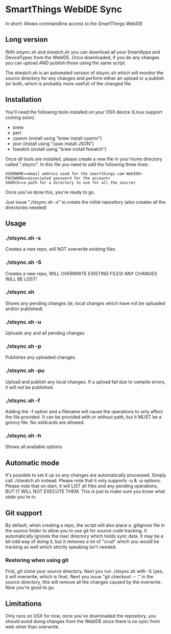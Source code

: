 # SmartThings WebIDE Sync
In short:
Allows commandline access to the SmartThings WebIDE

## Long version
With stsync.sh and stwatch.sh you can download all your SmartApps and
DeviceTypes from the WebIDE. Once downloaded, if you do any changes
you can upload AND publish those using the same script.

The stwatch.sh is an automated version of stsync.sh which will monitor
the source directory for any changes and perform either an upload or
a publish (or both, which is probably more useful) of the changed file.

## Installation

You'll need the following tools installed on your OSX device (Linux
support coming soon).

- brew
- perl
- cpanm (install using "brew install cpanm")
- json (install using "cpan install JSON")
- fswatch (install using "brew install fswatch")

Once all tools are installed, please create a new file in your home
directory called ".stsync". In this file you need to add the following
three lines:

```
USERNAME=<email address used for the smartthings.com WebIDE>
PASSWORD=<associated password for the account>
SOURCE=<a path for a directory to use for all the source>
```

Once you've done this, you're ready to go. 

Just issue "./stsync.sh -s" to create the initial repository
(also creates all the directories needed)

## Usage

### ./stsync.sh -s
Creates a new repo, will NOT overwrite existing files

### ./stsync.sh -S
Creates a new repo, WILL OVERWRITE EXISTING FILES! ANY CHANGES WILL BE LOST!

### ./stsync.sh
Shows any pending changes (ie, local changes which have not be uploaded and/or published)

### ./stsync.sh -u
Uploads any and all pending changes

### ./stsync.sh -p
Publishes any uploaded changes

### ./stsync.sh -pu
Upload and publish any local changes. If a upload fail due to compile errors, it will not be published.

### ./stsync.sh -f
Adding the -f option and a filename will cause the operations to only affect the file provided. It can be provided with or without path, but it MUST be a groovy file. No wildcards are allowed.

### ./stsync.sh -h
Shows all available options

## Automatic mode
It's possible to set it up so any changes are automatically processed. Simply call ./stwatch.sh instead. Please note that it only supports -u & -p options. Please note that on start, it will LIST all files and any pending operations, BUT IT WILL NOT EXECUTE THEM. This is just to make sure you know what state you're in.

## Git support
By default, when creating a repo, the script will also place a .gitignore file in the source folder to allow you to use git for source code tracking. It automatically
ignores the raw/ directory which holds sync data. It may be a bit odd way of doing it, but it removes a lot of "crud" which you would be tracking as well which strictly speaking isn't needed.

### Restoring when using git
First, git clone your source directory. Next you run ./stsync.sh with -S (yes, it will overwrite, which is fine). Next you issue "git checkout -- ." in the source directory, this will remove all the changes caused by the overwrite. Now you're good to go.

## Limitations
Only runs on OSX for now, once you've downloaded the repository, you should avoid doing changes from the WebIDE since there is no sync from web other than overwrite. 
